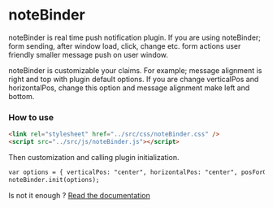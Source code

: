 # noteBinder

noteBinder is real time push notification plugin. If you are using noteBinder; form sending, after window load, click, change etc. form actions user friendly smaller message push on user window.

noteBinder is customizable your claims. For example; message alignment is right and top with plugin default options. If you are  change verticalPos and horizontalPos, change this option and message alignment make left and bottom.

### How to use
```html
<link rel="stylesheet" href="../src/css/noteBinder.css" />
<script src="../src/js/noteBinder.js"></script>
```
Then customization and calling plugin initialization.
```html
var options = { verticalPos: "center", horizontalPos: "center", posForGroup: "after" }
noteBinder.init(options);
```

Is not it enough ?
[Read the documentation](http://erselgulyaz.com/projects/noteBinder/)



